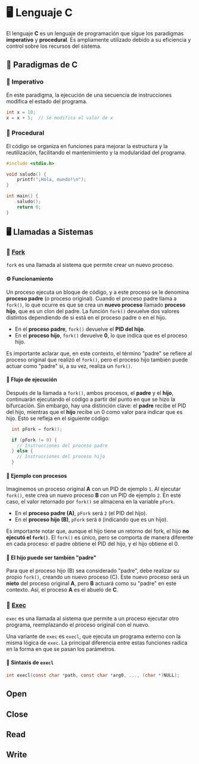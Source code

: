 # 🖥️ Lenguaje C

El lenguaje **C** es un lenguaje de programación que sigue los paradigmas **imperativo** y **procedural**. Es ampliamente utilizado debido a su eficiencia y control sobre los recursos del sistema.

## 🔹 Paradigmas de C

### 🔧 Imperativo

En este paradigma, la ejecución de una secuencia de instrucciones modifica el estado del programa.

```c
int x = 10;
x = x + 5;  // Se modifica el valor de x
```

### 🔄 Procedural

El código se organiza en funciones para mejorar la estructura y la reutilización, facilitando el mantenimiento y la modularidad del programa.

```c
#include <stdio.h>

void saludo() {
    printf("¡Hola, mundo!\n");
}

int main() {
    saludo();
    return 0;
}
```

## 🖥️ Llamadas a Sistemas

### 🔀 [Fork](https://campusvirtual.ull.es/ocw/pluginfile.php/2173/mod_resource/content/0/perlexamples/node66.html#:~:text=Cuando%20se%20llama%20la%20funci%C3%B3n,un%20cero%20al%20proceso%20hijo.)

`fork` es una llamada al sistema que permite crear un nuevo proceso.

#### ⚙️ Funcionamiento

Un proceso ejecuta un bloque de código, y a este proceso se le denomina **proceso padre** (o proceso original). Cuando el proceso padre llama a `fork()`, lo que ocurre es que se crea un **nuevo proceso** llamado **proceso hijo**, que es un clon del padre. La función `fork()` devuelve dos valores distintos dependiendo de si está en el proceso padre o en el hijo.

- En el **proceso padre**, `fork()` devuelve el **PID del hijo**.
- En el **proceso hijo**, `fork()` devuelve **0**, lo que indica que es el proceso hijo.

Es importante aclarar que, en este contexto, el término "padre" se refiere al proceso original que realizó el `fork()`, pero el proceso hijo también puede actuar como "padre" si, a su vez, realiza un `fork()`.

#### 🔄 Flujo de ejecución

Después de la llamada a `fork()`, ambos procesos, el **padre** y el **hijo**, continuarán ejecutando el código a partir del punto en que se hizo la bifurcación. Sin embargo, hay una distinción clave: el **padre** recibe el PID del hijo, mientras que el **hijo** recibe un 0 como valor para indicar que es hijo. Esto se refleja en el siguiente código:

```c
  int pFork = fork();

  if (pFork != 0) {
    // Instrucciones del proceso padre
  } else {
    // Instrucciones del proceso hijo
  }
```

#### 📌 Ejemplo con procesos

Imaginemos un proceso original **A** con un PID de ejemplo `1`. Al ejecutar `fork()`, este crea un nuevo proceso **B** con un PID de ejemplo `2`. En este caso, el valor retornado por `fork()` se almacena en la variable `pFork`.

- En el **proceso padre (A)**, `pFork` será `2` (el PID del hijo).
- En el **proceso hijo (B)**, `pFork` será `0` (indicando que es un hijo).

Es importante notar que, aunque el hijo tiene un retorno del fork, el hijo **no ejecutó el `fork()`**. El `fork()` es único, pero se comporta de manera diferente en cada proceso: el padre obtiene el PID del hijo, y el hijo obtiene el 0.

#### 👶 El hijo puede ser también "padre"

Para que el proceso hijo (B) sea considerado "padre", debe realizar su propio `fork()`, creando un nuevo proceso (C). Este nuevo proceso será un **nieto** del proceso original **A**, pero **B** actuará como su "padre" en este contexto. Así, el proceso **A** es el abuelo de **C**.

### 🚀 [Exec](https://www.geeksforgeeks.org/exec-family-of-functions-in-c/)

`exec` es una llamada al sistema que permite a un proceso ejecutar otro programa, reemplazando el proceso original con el nuevo.

Una variante de `exec` es `execl`, que ejecuta un programa externo con la misma lógica de `exec`. La principal diferencia entre estas funciones radica en la forma en que se pasan los parámetros.

#### 📝 Sintaxis de `execl`

```c
int execl(const char *path, const char *arg0, ..., (char *)NULL);
```

## Open

## Close

## Read

## Write
